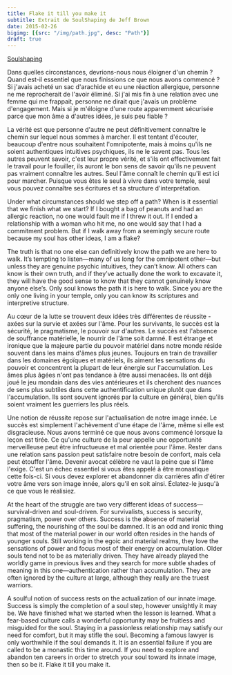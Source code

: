 ```yaml
---
title: Flake it till you make it
subtitle: Extrait de SoulShaping de Jeff Brown
date: 2015-02-26
bigimg: [{src: "/img/path.jpg", desc: "Path"}]
draft: true
---
```


[Soulshaping](http://soulshaping.com/)


Dans quelles circonstances, devrions-nous nous éloigner d'un chemin ? Quand est-il essentiel que nous finissions ce que nous avons commencé ? Si j'avais acheté un sac d'arachide et eu une réaction allergique, personne ne me reprocherait de l'avoir éliminé. Si j'ai mis fin à une relation avec une femme qui me frappait, personne ne dirait que j'avais un problème d'engagement. Mais si je m'éloigne d'une route apparemment sécurisée parce que mon âme a d'autres idées, je suis peu fiable ?

La vérité est que personne d'autre ne peut définitivement connaître le chemin sur lequel nous sommes à marcher. Il est tentant d'écouter, beaucoup d'entre nous souhaitent l'omnipotente, mais à moins qu'ils ne soient authentiques intuitives psychiques, ils ne le savent pas. Tous les autres peuvent savoir, c'est leur propre vérité, et s'ils ont effectivement fait le travail pour le fouiller, ils auront le bon sens de savoir qu'ils ne peuvent pas vraiment connaître les autres. Seul l'âme connaît le chemin qu'il est ici pour marcher. Puisque vous êtes le seul à vivre dans votre temple, seul vous pouvez connaître ses écritures et sa structure d'interprétation.



Under what circumstances should we step off a path? When is it essential that we finish what we start? If I bought a bag of peanuts and had an allergic reaction, no one would fault me if I threw it out. If I ended a relationship with a woman who hit me, no one would say that I had a commitment problem. But if I walk away from a seemingly secure route because my soul has other ideas, I am a flake?  

The truth is that no one else can definitively know the path we are here to walk. It’s tempting to listen—many of us long for the omnipotent other—but unless they are genuine psychic intuitives, they can’t know. All others can know is their own truth, and if they’ve actually done the work to excavate it, they will have the good sense to know that they cannot genuinely know anyone else’s. Only soul knows the path it is here to walk. Since you are the only one living in your temple, only you can know its scriptures and interpretive structure.  


Au cœur de la lutte se trouvent deux idées très différentes de réussite - axées sur la survie et axées sur l'âme. Pour les survivants, le succès est la sécurité, le pragmatisme, le pouvoir sur d'autres. Le succès est l'absence de souffrance matérielle, le nourrir de l'âme soit damné. Il est étrange et ironique que la majeure partie du pouvoir matériel dans notre monde réside souvent dans les mains d'âmes plus jeunes. Toujours en train de travailler dans les domaines égoïques et matériels, ils aiment les sensations du pouvoir et concentrent la plupart de leur énergie sur l'accumulation. Les âmes plus âgées n'ont pas tendance à être aussi menacées. Ils ont déjà joué le jeu mondain dans des vies antérieures et ils cherchent des nuances de sens plus subtiles dans cette authentification unique plutôt que dans l'accumulation. Ils sont souvent ignorés par la culture en général, bien qu'ils soient vraiment les guerriers les plus réels.

Une notion de réussite repose sur l'actualisation de notre image innée. Le succès est simplement l'achèvement d'une étape de l'âme, même si elle est disgracieuse. Nous avons terminé ce que nous avons commencé lorsque la leçon est tirée. Ce qu'une culture de la peur appelle une opportunité merveilleuse peut être infructueuse et mal orientée pour l'âme. Rester dans une relation sans passion peut satisfaire notre besoin de confort, mais cela peut étouffer l'âme. Devenir avocat célèbre ne vaut la peine que si l'âme l'exige. C'est un échec essentiel si vous êtes appelé à être monastique cette fois-ci. Si vous devez explorer et abandonner dix carrières afin d'étirer votre âme vers son image innée, alors qu'il en soit ainsi. Éclatez-le jusqu'à ce que vous le réalisiez.

At the heart of the struggle are two very different ideas of success—survival-driven and soul-driven. For survivalists, success is security, pragmatism, power over others. Success is the absence of material suffering, the nourishing of the soul be damned. It is an odd and ironic thing that most of the material power in our world often resides in the hands of younger souls. Still working in the egoic and material realms, they love the sensations of power and focus most of their energy on accumulation. Older souls tend not to be as materially driven. They have already played the worldly game in previous lives and they search for more subtle shades of meaning in this one—authentication rather than accumulation. They are often ignored by the culture at large, although they really are the truest warriors.  

A soulful notion of success rests on the actualization of our innate image. Success is simply the completion of a soul step, however unsightly it may be. We have finished what we started when the lesson is learned. What a fear-based culture calls a wonderful opportunity may be fruitless and misguided for the soul. Staying in a passionless relationship may satisfy our need for comfort, but it may stifle the soul. Becoming a famous lawyer is only worthwhile if the soul demands it. It is an essential failure if you are called to be a monastic this time around. If you need to explore and abandon ten careers in order to stretch your soul toward its innate image, then so be it. Flake it till you make it.